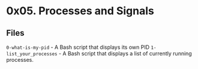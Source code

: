 # 0x05. Processes and Signals

## Files
`0-what-is-my-pid` - A Bash script that displays its own PID
`1-list_your_processes` - A Bash script that displays a list of currently running processes.